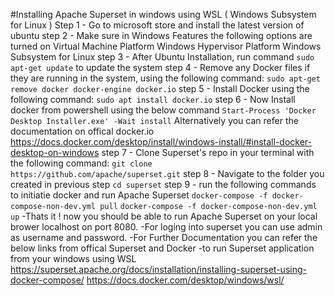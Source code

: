 #Installing Apache Superset in windows using WSL ( Windows Subsystem for Linux )
Step 1 - Go to microsoft store and install the latest version of ubuntu
step 2 - Make sure in Windows Features the following options are turned on
	Virtual Machine Platform
	Windows Hypervisor Platform
	Windows Subsystem for Linux
step 3 - After Ubuntu Installation, run command `sudo apt-get update` to update the system
step 4 -  Remove any Docker files if they are running in the system, using the following command:
	`sudo apt-get remove docker docker-engine docker.io`
step 5 - Install Docker using the following command:
	`sudo apt install docker.io`
step 6 - Now Install docker from powershell using the below command 
	`Start-Process 'Docker Desktop Installer.exe' -Wait install`
	Alternatively you can refer the documentation on offical docker.io
https://docs.docker.com/desktop/install/windows-install/#install-docker-desktop-on-windows
step 7 - Clone Superset's repo in your terminal with the following command:
	`git clone https://github.com/apache/superset.git`
step 8 - Navigate to the folder you created in previous step 
	`cd superset`
step 9 - run the following commands to initiatie docker and run Apache Superset
	`docker-compose -f docker-compose-non-dev.yml pull`
	`docker-compose -f docker-compose-non-dev.yml up`
-Thats it ! now you should be able to run Apache Superset on your local brower localhost on port 8080.
-For loging into superset you can use admin as username and password.
-For Further Documentation you can refer the below links from offical Superset and Docker 
-to run Superset application from your windows using WSL
https://superset.apache.org/docs/installation/installing-superset-using-docker-compose/
https://docs.docker.com/desktop/windows/wsl/
